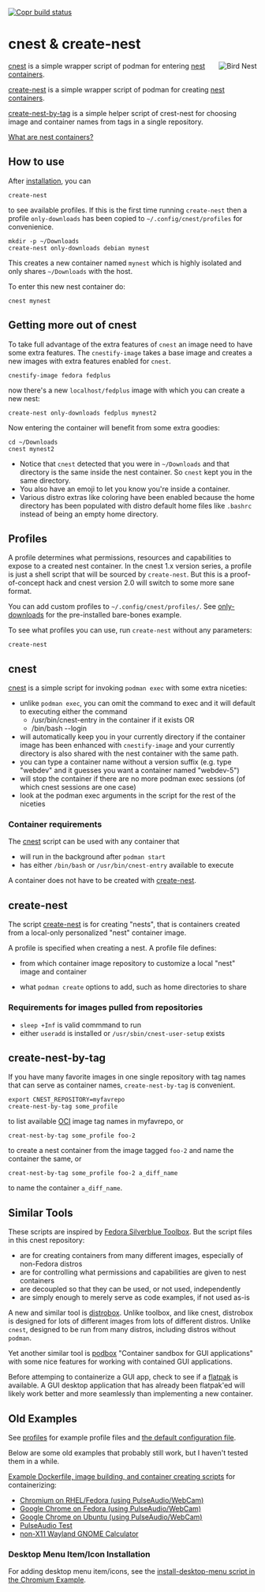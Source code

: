 [![Copr build status](https://copr.fedorainfracloud.org/coprs/castedo/cnest/package/cnest/status_image/last_build.png)
](https://copr.fedorainfracloud.org/coprs/castedo/cnest/package/cnest/)

cnest & create-nest
===================
<img align="right" src="https://upload.wikimedia.org/wikipedia/commons/thumb/9/93/Nest_-_Bird_%28PSF%29.png/260px-Nest_-_Bird_%28PSF%29.png" alt="Bird Nest">

[cnest](bin/cnest) is a simple wrapper script of podman for entering
[nest containers](docs/what-are-nest-containers.md).

[create-nest](bin/create-nest) is a simple wrapper script of podman for
creating [nest containers](docs/what-are-nest-containers.md).

[create-nest-by-tag](bin/create-nest-by-tag) is a simple helper script of
crest-nest for choosing image and container names from tags in a single
repository.

[What are nest containers?](docs/what-are-nest-containers.md)


How to use
----------

After [installation](docs/install.md), you can
```
create-nest
```
to see available profiles. If this is the first time
running `create-nest` then a profile `only-downloads` has been copied to
`~/.config/cnest/profiles` for convenienice.

```
mkdir -p ~/Downloads
create-nest only-downloads debian mynest
```
This creates a new container named `mynest` which is
highly isolated and only shares `~/Downloads` with the host.

To enter this new nest container do:
```
cnest mynest
```

## Getting more out of cnest

To take full advantage of the extra features of `cnest` an image need to have
some extra features. The `cnestify-image` takes a base image and creates a new
images with extra features enabled for `cnest`.

```
cnestify-image fedora fedplus
```

now there's a new `localhost/fedplus` image with which you can create a new
nest:

```
create-nest only-downloads fedplus mynest2
```

Now entering the container will benefit from some extra goodies:

```
cd ~/Downloads
cnest mynest2
```

* Notice that `cnest` detected that you were in `~/Downloads` and that
  directory is the same inside the nest container. So `cnest` kept you in the
  same directory.
* You also have an emoji to let you know you're inside a container.
* Various distro extras like coloring have been enabled because the home
  directory has been populated with distro default home files like `.bashrc`
  instead of being an empty home directory.


Profiles
--------

A profile determines what
permissions, resources and capabilities to expose to a created nest container.
In the cnest 1.x version series, a profile is just a shell script that will
be sourced by `create-nest`. But this is a proof-of-concept hack and cnest
version 2.0 will switch to some more sane format.

You can add custom profiles to `~/.config/cnest/profiles/`.
See [only-downloads](cnest/data/starter-profiles/only-downloads)
for the pre-installed bare-bones example.

To see what profiles you can use, run `create-nest` without any parameters:
```
create-nest
```


cnest
-----

[cnest](bin/cnest) is a simple script for invoking
`podman exec` with some extra niceties:

* unlike `podman exec`, you can omit the command to exec and it will default to
  executing either the command
  * /usr/bin/cnest-entry in the container if it exists OR
  * /bin/bash --login
* will automatically keep you in your currently directory if the container
  image has been enhanced with `cnestify-image` and your currently directory is
  also shared with the nest container with the same path.
* you can type a container name without a version suffix (e.g. type "webdev"
  and it guesses you want a container named "webdev-5")
* will stop the container if there are no more podman exec sessions (of which
  cnest sessions are one case)
* look at the podman exec arguments in the script for the rest of the niceties

### Container requirements

The [cnest](bin/cnest) script can be used with any container that

* will run in the background after `podman start`
* has either `/bin/bash` or `/usr/bin/cnest-entry` available to execute

A container does not have to be created with [create-nest](bin/create-nest).


create-nest
-----------

The script [create-nest](bin/create-nest) is for creating "nests", that is
containers created from a local-only personalized "nest" container image.

A profile is specified when creating a nest. A profile file defines:

* from which container image repository to customize a local "nest" image and container

* what `podman create` options to add, such as home directories to share

### Requirements for images pulled from repositories

* `sleep +Inf` is valid commmand to run
* either `useradd` is installed or `/usr/sbin/cnest-user-setup` exists


create-nest-by-tag
------------------

If you have many favorite images in one single repository
with tag names that can serve as container names, `create-nest-by-tag`
is convenient.

```
export CNEST_REPOSITORY=myfavrepo
create-nest-by-tag some_profile
```
to list available [OCI](https://opencontainers.org/) image tag names in myfavrepo, or

```
creat-nest-by-tag some_profile foo-2
```
to create a nest container from the image tagged `foo-2` and name the container
the same, or

```
creat-nest-by-tag some_profile foo-2 a_diff_name
```
to name the container `a_diff_name`.


Similar Tools
-------------

These scripts are inspired by
[Fedora Silverblue Toolbox](https://github.com/containers/toolbox).
But the script files in this cnest repository:
* are for creating containers from many different images, especially of non-Fedora distros
* are for controlling what permissions and capabilities are given to nest containers
* are decoupled so that they can be used, or not used, independently
* are simply enough to merely serve as code examples, if not used as-is

A new and similar tool is [distrobox](https://github.com/89luca89/distrobox).
Unlike toolbox, and like cnest, distrobox is designed for lots of different
images from lots of different distros.
Unlike `cnest`, designed to be run from many distros, including distros
without `podman`.

Yet another similar tool is [podbox](https://github.com/DimaZirix/podbox)
"Container sandbox for GUI applications" with some nice features for working
with contained GUI applications.

Before attemping to containerize a GUI app, check to see if a [flatpak](https://flatpak.org/)
is available. A GUI desktop application that has already been flatpak'ed
will likely work better and more seamlessly than implementing a new container.


Old Examples
------------

See [profiles](profiles/) for example profile files and
[the default configuration file](config/default.env).

Below are some old examples that probably still work, but I haven't tested them
in a while.

[Example Dockerfile, image building, and container creating scripts](examples/)
for containerizing:

* [Chromium on RHEL/Fedora (using PulseAudio/WebCam)](examples/chromium)
* [Google Chrome on Fedora (using PulseAudio/WebCam)](examples/chrome_fedora)
* [Google Chrome on Ubuntu (using PulseAudio/WebCam)](examples/chrome_ubuntu/)
* [PulseAudio Test](examples/pulseaudio-test/)
* [non-X11 Wayland GNOME Calculator](examples/wayland-test)

### Desktop Menu Item/Icon Installation

For adding desktop menu item/icons, see the
[install-desktop-menu script in the Chromium Example](examples/chromium/install-desktop-menu).

